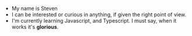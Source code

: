 - My name is Steven
- I can be interested or curious in anything, if given the right point of view. 
- I'm currently learning Javascript, and Typescript. I must say, when it works it's **glorious**.

<!---
Decedis/Decedis is a ✨ special ✨ repository because its `README.md` (this file) appears on your GitHub profile.
You can click the Preview link to take a look at your changes.
--->
